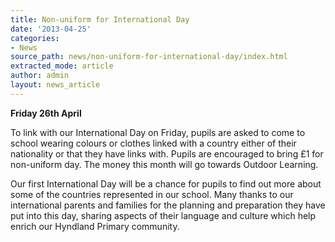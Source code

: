 ```yaml
---
title: Non-uniform for International Day
date: '2013-04-25'
categories:
- News
source_path: news/non-uniform-for-international-day/index.html
extracted_mode: article
author: admin
layout: news_article
---
```

**Friday 26th April**

To link with our International Day on Friday, pupils are asked to come to school wearing colours or clothes linked with a country either of their nationality or that they have links with. Pupils are encouraged to bring £1 for non-uniform day. The money this month will go towards Outdoor Learning.

Our first International Day will be a chance for pupils to find out more about some of the countries represented in our school. Many thanks to our international parents and families for the planning and preparation they have put into this day, sharing aspects of their language and culture which help enrich our Hyndland Primary community.
